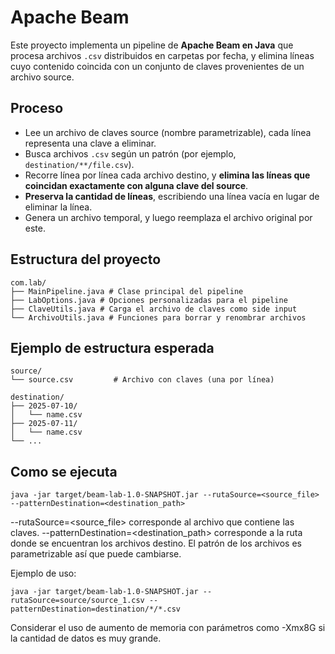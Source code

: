 # Apache Beam

Este proyecto implementa un pipeline de **Apache Beam en Java** que procesa archivos `.csv` distribuidos en carpetas por fecha, y elimina líneas cuyo contenido coincida con un conjunto de claves provenientes de un archivo source.

## Proceso

- Lee un archivo de claves source (nombre parametrizable), cada línea representa una clave a eliminar.
- Busca archivos `.csv` según un patrón (por ejemplo, `destination/**/file.csv`).
- Recorre línea por línea cada archivo destino, y **elimina las líneas que coincidan exactamente con alguna clave del source**.
- **Preserva la cantidad de líneas**, escribiendo una línea vacía en lugar de eliminar la línea.
- Genera un archivo temporal, y luego reemplaza el archivo original por este.

## Estructura del proyecto
```text
com.lab/
├── MainPipeline.java # Clase principal del pipeline
├── LabOptions.java # Opciones personalizadas para el pipeline
├── ClaveUtils.java # Carga el archivo de claves como side input
└── ArchivoUtils.java # Funciones para borrar y renombrar archivos
```

## Ejemplo de estructura esperada
```text
source/
└── source.csv         # Archivo con claves (una por línea)
```
```text
destination/
├── 2025-07-10/
│   └── name.csv
├── 2025-07-11/
│   └── name.csv
└── ...
```
## Como se ejecuta
```text
java -jar target/beam-lab-1.0-SNAPSHOT.jar --rutaSource=<source_file> --patternDestination=<destination_path>
```
--rutaSource=<source_file> corresponde al archivo que contiene las claves.
--patternDestination=<destination_path> corresponde a la ruta donde se encuentran los archivos destino. El patrón de los archivos es parametrizable así que puede cambiarse.

Ejemplo de uso:
```text
java -jar target/beam-lab-1.0-SNAPSHOT.jar --rutaSource=source/source_1.csv --patternDestination=destination/*/*.csv
```
Considerar el uso de aumento de memoria con parámetros como -Xmx8G si la cantidad de datos es muy grande.
